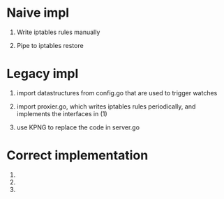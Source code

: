 # Naive impl 

1) Write iptables rules manually

2) Pipe to iptables restore

# Legacy impl

1) import datastructures from config.go that are used to trigger watches

2) import proxier.go, which writes iptables rules periodically, and implements the interfaces in (1)

3) use KPNG to replace the code in server.go

# Correct implementation

1) 

2) 

3) 